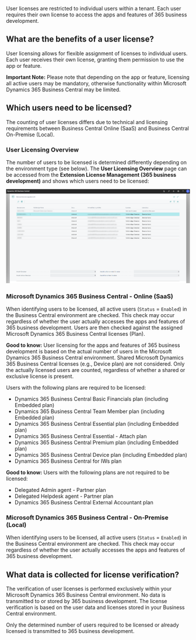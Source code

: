 User licenses are restricted to individual users within a tenant. Each user requires their own license to access the apps and features of 365 business development.

## What are the benefits of a user license?

User licensing allows for flexible assignment of licenses to individual users. Each user receives their own license, granting them permission to use the app or feature.

<div class="alert alert-warn">
    <i class="fa-solid fa-lightbulb"></i> <strong>Important Note:</strong> Please note that depending on the app or feature, licensing all active users may be mandatory, otherwise functionality within Microsoft Dynamics 365 Business Central may be limited.
</div>

## Which users need to be licensed?

The counting of user licenses differs due to technical and licensing requirements between Business Central Online (SaaS) and Business Central On-Premise (Local).

### User Licensing Overview

The number of users to be licensed is determined differently depending on the environment type (see below). The **User Licensing Overview** page can be accessed from the **Extension License Management (365 business development)** and shows which users need to be licensed:

![User Licensing Overview](/assets/images/licensing/63a93fba-ca1a-471a-971e-687df1a6c25a.png)

### Microsoft Dynamics 365 Business Central - Online (SaaS)

When identifying users to be licensed, all active users (`Status` = `Enabled`) in the Business Central environment are checked. This check may occur regardless of whether the user actually accesses the apps and features of 365 business development. Users are then checked against the assigned Microsoft Dynamics 365 Business Central licenses (Plan).

<div class="alert alert-notice">
    <i class="fa-solid fa-notes"></i> <strong>Good to know:</strong> User licensing for the apps and features of 365 business development is based on the actual number of users in the Microsoft Dynamics 365 Business Central environment. Shared Microsoft Dynamics 365 Business Central licenses (e.g., Device plan) are not considered. Only the actually licensed users are counted, regardless of whether a shared or exclusive license is present.
</div>

Users with the following plans are required to be licensed:

 - Dynamics 365 Business Central Basic Financials plan (including Embedded plan)
 - Dynamics 365 Business Central Team Member plan (including Embedded plan)
 - Dynamics 365 Business Central Essential plan (including Embedded plan)
 - Dynamics 365 Business Central Essential - Attach plan
 - Dynamics 365 Business Central Premium plan (including Embedded plan)
 - Dynamics 365 Business Central Device plan (including Embedded plan)
 - Dynamics 365 Business Central for IWs plan

<div class="alert alert-notice">
    <i class="fa-solid fa-notes"></i> <strong>Good to know:</strong> Users with the following plans are not required to be licensed:
    <ul>
        <li>Delegated Admin agent - Partner plan</li>
        <li>Delegated Helpdesk agent - Partner plan</li>
        <li>Dynamics 365 Business Central External Accountant plan</li>
    </ul>
</div>

### Microsoft Dynamics 365 Business Central - On-Premise (Local)

When identifying users to be licensed, all active users (`Status` = `Enabled`) in the Business Central environment are checked. This check may occur regardless of whether the user actually accesses the apps and features of 365 business development.

## What data is collected for license verification?

The verification of user licenses is performed exclusively within your Microsoft Dynamics 365 Business Central environment. No data is transmitted to or stored by 365 business development. The license verification is based on the user data and licenses stored in your Business Central environment.

Only the determined number of users required to be licensed or already licensed is transmitted to 365 business development.

